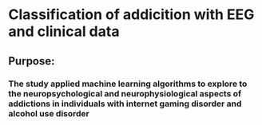 # Classification of addicition with EEG and clinical data

## Purpose:
### The study applied machine learning algorithms to explore to the neuropsychological and neurophysiological aspects of addictions in individuals with internet gaming disorder and alcohol use disorder

